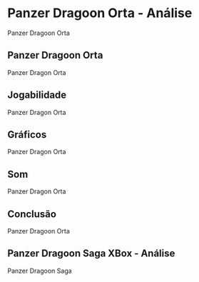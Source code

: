 ---
---

# Panzer Dragoon Orta - Análise

Panzer Dragoon Orta

## Panzer Dragoon Orta

Panzer Dragon Orta

## Jogabilidade

Panzer Dragon Orta

## Gráficos

Panzer Dragon Orta

## Som

Panzer Dragon Orta

## Conclusão

Panzer Dragoon Orta

## Panzer Dragoon Saga XBox - Análise

Panzer Dragoon Saga
